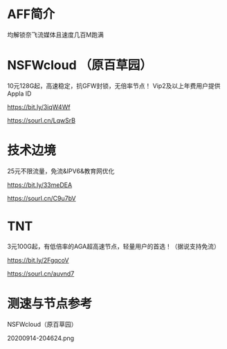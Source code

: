 # AFF简介

均解锁奈飞流媒体且速度几百M跑满


# NSFWcloud （原百草园）

10元128G起，高速稳定，抗GFW封锁，无倍率节点！
Vip2及以上年费用户提供Appla ID

https://bit.ly/3iqW4Wf

https://sourl.cn/LqwSrB


# 技术边境

25元不限流量，免流&IPV6&教育网优化

https://bit.ly/33meDEA

https://sourl.cn/C9u7bV


# TNT

3元100G起，有低倍率的AGA超高速节点，轻量用户的首选！（据说支持免流）

https://bit.ly/2FgqcoV

https://sourl.cn/auvnd7



 # 测速与节点参考
 
 
 NSFWcloud（原百草园）
 
 
20200914-204624.png
